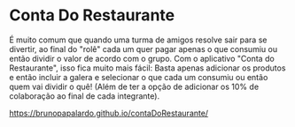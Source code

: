 # Conta Do Restaurante

É muito comum que quando uma turma de amigos resolve sair para se divertir, ao final do "rolê" cada um quer pagar apenas o que consumiu ou então dividir o valor de acordo com o grupo.
Com o aplicativo "Conta do Restaurante", isso fica muito mais fácil: Basta apenas adicionar os produtos e então incluir a galera e selecionar o que cada um consumiu ou então quem vai dividir o quê! (Além de ter a opção de adicionar os 10% de colaboração ao final de cada integrante).

https://brunopapalardo.github.io/contaDoRestaurante/
